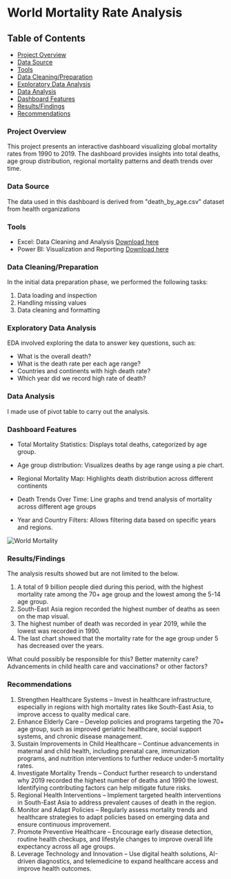 # World Mortality Rate Analysis

## Table of Contents
- [Project Overview](#project-overview)
- [Data Source](#data-source)
- [Tools](#tools)
- [Data Cleaning/Preparation](#data-cleaning/preparation)
- [Exploratory Data Analysis](#exploratory-data-analysis)
- [Data Analysis](#data-analysis)
- [Dashboard Features](#dashboard-features)
- [Results/Findings](#results/findings)
- [Recommendations](#recommendations)


### Project Overview

This project presents an interactive dashboard visualizing global mortality rates from 1990 to 2019. The dashboard provides insights into total deaths, age group distribution, regional mortality patterns and death trends over time.

### Data Source
The data used in this dashboard is derived from "death_by_age.csv" dataset from health organizations

### Tools
- Excel: Data Cleaning and Analysis [Download here](https://1drv.ms/x/c/6466f9908878bb62/EWK7eIiQ-WYggGSOAgAAAAABXfdDJ3FaTvSAzme3m26jog?e=6fHEDF)
- Power BI: Visualization and Reporting [Download here](https://1drv.ms/u/c/6466f9908878bb62/EWK7eIiQ-WYggGRsAgAAAAABRi3vucNIsHzz13EpNNXapA?e=DnB06W)

### Data Cleaning/Preparation
In the initial data preparation phase, we performed the following tasks:
1. Data loading and inspection
2. Handling missing values
3. Data cleaning and formatting

### Exploratory Data Analysis
EDA involved exploring the data to answer key questions, such as:
- What is the overall death?
- What is the death rate per each age range?
- Countries and continents with high death rate?
- Which year did we record high rate of death?

### Data Analysis
I made use of pivot table to carry out the analysis.

### Dashboard Features
- Total Mortality Statistics: Displays total deaths, categorized by age group.

- Age group distribution: Visualizes deaths by age range using a pie chart.

- Regional Mortality Map: Highlights death distribution across different continents

- Death Trends Over Time: Line graphs and trend analysis of mortality across different age groups

- Year and Country Filters: Allows filtering data based on specific years and regions.

![World Mortality](https://github.com/user-attachments/assets/dbe79cdd-d039-4592-8e8d-ed08c6b8d584)

### Results/Findings
The analysis results showed but are not limited to the below.
1. A total of 9 billion people died during this period, with the highest mortality rate among the 70+ age group and the lowest among the 5-14 age group. 
2. South-East Asia region recorded the highest number of deaths as seen on the map visual.
3. The highest number of death was recorded in year 2019, while the lowest was recorded in 1990. 
4. The last chart showed that the mortality rate for the age group under 5 has decreased over the years.
   
What could possibly be responsible for this? Better maternity care? Advancements in child health care and vaccinations? or other factors?

### Recommendations
1. Strengthen Healthcare Systems – Invest in healthcare infrastructure, especially in regions with high mortality rates like South-East Asia, to improve access to quality medical care.
2. Enhance Elderly Care – Develop policies and programs targeting the 70+ age group, such as improved geriatric healthcare, social support systems, and chronic disease management.
3. Sustain Improvements in Child Healthcare – Continue advancements in maternal and child health, including prenatal care, immunization programs, and nutrition interventions to further reduce under-5 mortality rates.
4. Investigate Mortality Trends – Conduct further research to understand why 2019 recorded the highest number of deaths and 1990 the lowest. Identifying contributing factors can help mitigate future risks.
5. Regional Health Interventions – Implement targeted health interventions in South-East Asia to address prevalent causes of death in the region.
6. Monitor and Adapt Policies – Regularly assess mortality trends and healthcare strategies to adapt policies based on emerging data and ensure continuous improvement.
7. Promote Preventive Healthcare – Encourage early disease detection, routine health checkups, and lifestyle changes to improve overall life expectancy across all age groups.
8. Leverage Technology and Innovation – Use digital health solutions, AI-driven diagnostics, and telemedicine to expand healthcare access and improve health outcomes.

